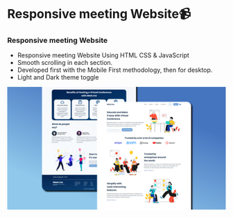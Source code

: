 # Responsive meeting Website📹

### Responsive meeting Website
- Responsive meeting Website Using HTML CSS & JavaScript
- Smooth scrolling in each section.
- Developed first with the Mobile First methodology, then for desktop.
- Light and Dark theme toggle

![preview img](/preview.png)
